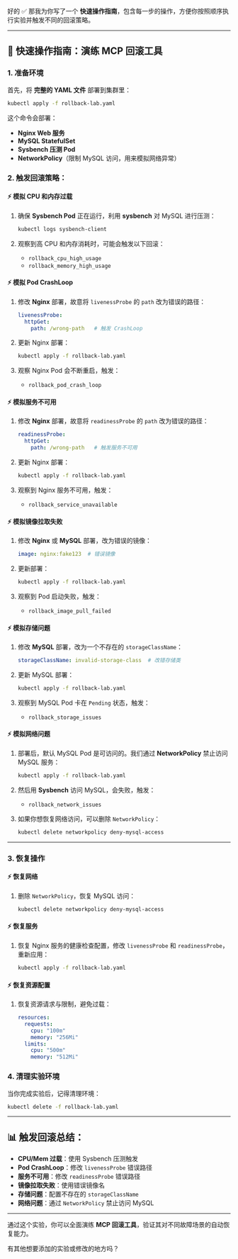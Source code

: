 好的 ✅ 那我为你写了一个 **快速操作指南**，包含每一步的操作，方便你按照顺序执行实验并触发不同的回滚策略。

------

## 🚀 快速操作指南：演练 MCP 回滚工具

### 1. **准备环境**

首先，将 **完整的 YAML 文件** 部署到集群里：

```bash
kubectl apply -f rollback-lab.yaml
```

这个命令会部署：

- **Nginx Web 服务**
- **MySQL StatefulSet**
- **Sysbench 压测 Pod**
- **NetworkPolicy**（限制 MySQL 访问，用来模拟网络异常）

### 2. **触发回滚策略：**

#### ⚡ **模拟 CPU 和内存过载**

1. 确保 **Sysbench Pod** 正在运行，利用 **sysbench** 对 MySQL 进行压测：

   ```bash
   kubectl logs sysbench-client
   ```

2. 观察到高 CPU 和内存消耗时，可能会触发以下回滚：

   - `rollback_cpu_high_usage`
   - `rollback_memory_high_usage`

#### ⚡ **模拟 Pod CrashLoop**

1. 修改 **Nginx** 部署，故意将 `livenessProbe` 的 `path` 改为错误的路径：

   ```yaml
   livenessProbe:
     httpGet:
       path: /wrong-path   # 触发 CrashLoop
   ```

2. 更新 Nginx 部署：

   ```bash
   kubectl apply -f rollback-lab.yaml
   ```

3. 观察 Nginx Pod 会不断重启，触发：

   - `rollback_pod_crash_loop`

#### ⚡ **模拟服务不可用**

1. 修改 **Nginx** 部署，故意将 `readinessProbe` 的 `path` 改为错误的路径：

   ```yaml
   readinessProbe:
     httpGet:
       path: /wrong-path   # 触发服务不可用
   ```

2. 更新 Nginx 部署：

   ```bash
   kubectl apply -f rollback-lab.yaml
   ```

3. 观察到 Nginx 服务不可用，触发：

   - `rollback_service_unavailable`

#### ⚡ **模拟镜像拉取失败**

1. 修改 **Nginx** 或 **MySQL** 部署，改为错误的镜像：

   ```yaml
   image: nginx:fake123  # 错误镜像
   ```

2. 更新部署：

   ```bash
   kubectl apply -f rollback-lab.yaml
   ```

3. 观察到 Pod 启动失败，触发：

   - `rollback_image_pull_failed`

#### ⚡ **模拟存储问题**

1. 修改 **MySQL** 部署，改为一个不存在的 `storageClassName`：

   ```yaml
   storageClassName: invalid-storage-class  # 改错存储类
   ```

2. 更新 MySQL 部署：

   ```bash
   kubectl apply -f rollback-lab.yaml
   ```

3. 观察到 MySQL Pod 卡在 `Pending` 状态，触发：

   - `rollback_storage_issues`

#### ⚡ **模拟网络问题**

1. 部署后，默认 MySQL Pod 是可访问的。我们通过 **NetworkPolicy** 禁止访问 MySQL 服务：

   ```bash
   kubectl apply -f rollback-lab.yaml
   ```

2. 然后用 **Sysbench** 访问 MySQL，会失败，触发：

   - `rollback_network_issues`

3. 如果你想恢复网络访问，可以删除 `NetworkPolicy`：

   ```bash
   kubectl delete networkpolicy deny-mysql-access
   ```

------

### 3. **恢复操作**

#### ⚡ **恢复网络**

1. 删除 `NetworkPolicy`，恢复 MySQL 访问：

   ```bash
   kubectl delete networkpolicy deny-mysql-access
   ```

#### ⚡ **恢复服务**

1. 恢复 Nginx 服务的健康检查配置，修改 `livenessProbe` 和 `readinessProbe`，重新应用：

   ```bash
   kubectl apply -f rollback-lab.yaml
   ```

#### ⚡ **恢复资源配置**

1. 恢复资源请求与限制，避免过载：

   ```yaml
   resources:
     requests:
       cpu: "100m"
       memory: "256Mi"
     limits:
       cpu: "500m"
       memory: "512Mi"
   ```

### 4. **清理实验环境**

当你完成实验后，记得清理环境：

```bash
kubectl delete -f rollback-lab.yaml
```

------

## 📊 触发回滚总结：

- **CPU/Mem 过载**：使用 Sysbench 压测触发
- **Pod CrashLoop**：修改 `livenessProbe` 错误路径
- **服务不可用**：修改 `readinessProbe` 错误路径
- **镜像拉取失败**：使用错误镜像名
- **存储问题**：配置不存在的 `storageClassName`
- **网络问题**：通过 `NetworkPolicy` 禁止访问 MySQL

------

通过这个实验，你可以全面演练 **MCP 回滚工具**，验证其对不同故障场景的自动恢复能力。

有其他想要添加的实验或修改的地方吗？